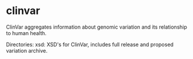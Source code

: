 # clinvar
ClinVar aggregates information about genomic variation and its relationship to human health.

Directories:
xsd: XSD's for ClinVar, includes full release and proposed variation archive.
